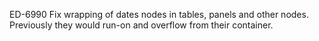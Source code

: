 ED-6990 Fix wrapping of dates nodes in tables, panels and other nodes. Previously they would run-on and overflow from their container.
